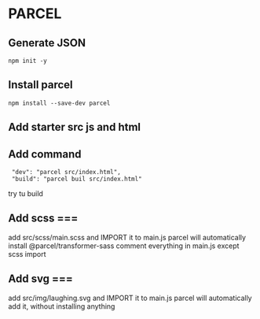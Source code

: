 # PARCEL

## Generate JSON

```
npm init -y
```

## Install parcel

```
npm install --save-dev parcel
```

## Add starter src js and html

## Add command

```
 "dev": "parcel src/index.html",
 "build": "parcel buil src/index.html"
```

try tu build

## Add scss ===

add src/scss/main.scss and IMPORT it to main.js
parcel will automatically install @parcel/transformer-sass
comment everything in main.js except scss import

## Add svg ===

add src/img/laughing.svg and IMPORT it to main.js
parcel will automatically add it, without installing anything
